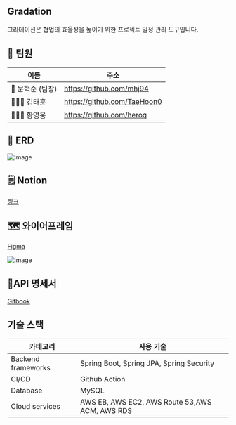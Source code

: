 ## Gradation
그라데이션은 협업의 효율성을 높이기 위한 프로젝트 일정 관리 도구입니다.

## 👥 팀원
| 이름          | 주소                          |
|-------------|-----------------------------|
| 👑 문혁준 (팀장) | https://github.com/mhj94    |
| 🧑🏻‍💻 김태훈 | https://github.com/TaeHoon0 |
| 🧑🏻‍💻 황영웅 | https://github.com/heroq    | 

## 📃 ERD
![image](https://github.com/mamomidev/gradation/assets/96118954/705be1cf-ba16-414b-9182-d4621d947b9d)

## 🗒️ Notion
[링크](https://tremendous-bottle-a9d.notion.site/986bff1b680f44b49e5b46bf099e3577?pvs=4)

## 🗺️ 와이어프레임
[Figma](https://www.figma.com/file/39KOzGKLfvaSE7mq72SKoH/%EB%8B%A4%EC%97%86%EB%8B%A4%EC%95%84-(Community)?type=design&node-id=0%3A1&mode=design&t=VZuC6lHRDbGLD0JA-1)

![image](https://github.com/mamomidev/gradation/assets/96118954/516237d1-2aeb-4285-a66a-913d42b3fa00)

## 📌API 명세서
[Gitbook](https://hhero.gitbook.io/hh99-semi-project/)

## 기술 스택

| 카테고리             | 사용 기술                                                                                               |
|--------------------|-----------------------------------------------------------------------------------------------------|
| Backend frameworks | Spring Boot, Spring JPA, Spring Security                                                            |
| CI/CD              | Github Action                                                                                       |
| Database           | MySQL                                                                                               |
| Cloud services     | AWS EB, AWS EC2, AWS Route 53,AWS ACM, AWS RDS |

